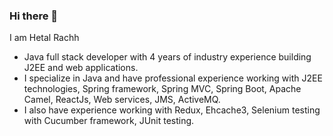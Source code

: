 ### Hi there 👋

I am Hetal Rachh

* Java full stack developer with 4 years of industry experience building J2EE and web applications.
* I specialize in Java and have professional experience working with J2EE technologies, Spring framework, Spring MVC, Spring Boot, Apache Camel, ReactJs, Web services, JMS, ActiveMQ.
* I also have experience working with Redux, Ehcache3, Selenium testing with Cucumber framework, JUnit testing.

